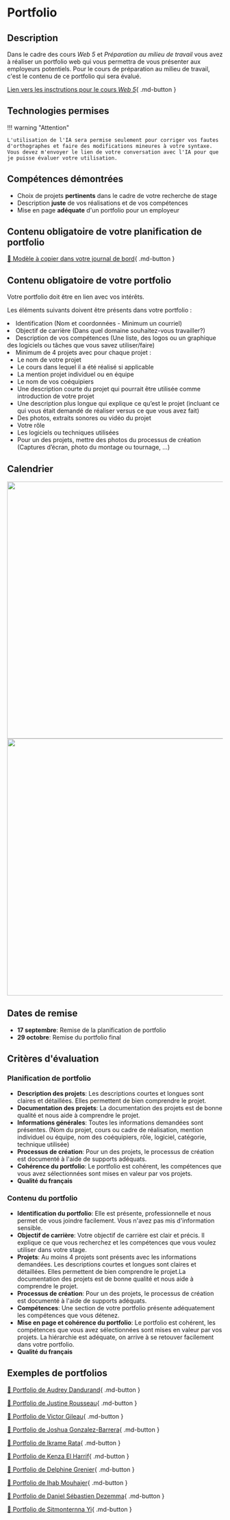 # Portfolio


## Description
Dans le cadre des cours *Web 5* et *Préparation au milieu de travail* vous avez à réaliser un portfolio web qui vous permettra de vous présenter aux employeurs potentiels. Pour le cours de préparation au milieu de travail, c'est le contenu de ce portfolio qui sera évalué.

[Lien vers les insctrutions pour le cours *Web 5*](https://tim-montmorency.com/compendium/582-511-web5/projets/portfolio.html){ .md-button }


## Technologies permises
!!! warning "Attention"

    L'utilisation de l'IA sera permise seulement pour corriger vos fautes d'orthographes et faire des modifications mineures à votre syntaxe. Vous devez m'envoyer le lien de votre conversation avec l'IA pour que je puisse évaluer votre utilisation. 

## Compétences démontrées
* Choix de projets **pertinents** dans le cadre de votre recherche de stage
* Description **juste** de vos réalisations et de vos compétences
* Mise en page **adéquate** d'un portfolio pour un employeur

## Contenu obligatoire de votre planification de portfolio
[💼 Modèle à copier dans votre journal de bord](https://github.com/tim-montmorency-preparation-stage/modele_journal_preparation_stage/blob/main/03_planification_portfolio.md){ .md-button }    


## Contenu obligatoire de votre portfolio
Votre portfolio doit être en lien avec vos intérêts. 

Les éléments suivants doivent être présents dans votre portfolio :
<li>Identification (Nom et coordonnées - Minimum un courriel)</li>
<li>Objectif de carrière (Dans quel domaine souhaitez-vous travailler?)</li>
<li>Description de vos compétences (Une liste, des logos ou un graphique des logiciels ou tâches que vous savez utiliser/faire)</li>
<li>Minimum de 4 projets avec pour chaque projet :<ul><li>Le nom de votre projet</li><li>Le cours dans lequel il a été réalisé si applicable</li><li>La mention projet individuel ou en équipe</li><li>Le nom de vos coéquipiers</li><li>Une description courte du projet qui pourrait être utilisée comme introduction de votre projet</li><li>Une description plus longue qui explique ce qu’est le projet (incluant ce qui vous était demandé de réaliser versus ce que vous avez fait)</li><li>Des photos, extraits sonores ou vidéo du projet</li><li>Votre rôle</li><li>Les logiciels ou techniques utilisées</li><li>Pour un des projets, mettre des photos du processus de création (Captures d’écran, photo du montage ou tournage, …)</li></ul></li>

## Calendrier
<img src="../image/septembre.jpg" height="600" />    

<img src="../image/octobre.jpg" height="600" />

## Dates de remise
* **17 septembre**: Remise de la planification de portfolio
* **29 octobre**: Remise du portfolio final

## Critères d'évaluation
### Planification de portfolio
* **Description des projets**: Les descriptions courtes et longues sont claires et détaillées. Elles permettent de bien comprendre le projet.
* **Documentation des projets**: La documentation des projets est de bonne qualité et nous aide à comprendre le projet.
* **Informations générales**: Toutes les informations demandées sont présentes. (Nom du projet, cours ou cadre de réalisation, mention individuel ou équipe, nom des coéquipiers, rôle, logiciel, catégorie, technique utilisée)
* **Processus de création**: Pour un des projets, le processus de création est documenté à l'aide de supports adéquats.
* **Cohérence du portfolio**: Le portfolio est cohérent, les compétences que vous avez sélectionnées sont mises en valeur par vos projets. 
* **Qualité du français**

### Contenu du portfolio
* **Identification du portfolio**: Elle est présente, professionnelle et nous permet de vous joindre facilement. Vous n'avez pas mis d'information sensible.
* **Objectif de carrière**: Votre objectif de carrière est clair et précis. Il explique ce que vous recherchez et les compétences que vous voulez utiliser dans votre stage. 
* **Projets**: Au moins 4 projets sont présents avec les informations demandées. Les descriptions courtes et longues sont claires et détaillées. Elles permettent de bien comprendre le projet.La documentation des projets est de bonne qualité et nous aide à comprendre le projet.
* **Processus de création**: Pour un des projets, le processus de création est documenté à l'aide de supports adéquats.
* **Compétences**: Une section de votre portfolio présente adéquatement les compétences que vous détenez. 
* **Mise en page et cohérence du portfolio**: Le portfolio est cohérent, les compétences que vous avez sélectionnées sont mises en valeur par vos projets. La hiérarchie est adéquate, on arrive à se retouver facilement dans votre portfolio.
* **Qualité du français**

## Exemples de portfolios
[💼 Portfolio de Audrey Dandurand](https://audreydandurand.github.io/index.html){ .md-button }    

[💼 Portfolio de Justine Rousseau](https://justinersu.github.io/){ .md-button }    

[💼 Portfolio de Victor Gileau](https://victorgileau.github.io/victorgileau_portfolio/index.html){ .md-button }         

[💼 Portfolio de Joshua Gonzalez-Barrera](https://jxshvfx.github.io/joshuagonzalez.github.io/){ .md-button }     

[💼 Portfolio de Ikrame Rata](https://ikramert.ca/){ .md-button }     

[💼 Portfolio de Kenza El Harrif](https://kenzaelharrif.github.io/KenzaElHarrif_portfolio/index.html){ .md-button }      

[💼 Portfolio de Delphine Grenier](https://delphineg-projets.github.io/portfolio){ .md-button }      

[💼 Portfolio de Ihab Mouhajer](https://ihabmjr.github.io/){ .md-button }     

[💼 Portfolio de Daniel Sébastien Dezemma](https://dezemma.com/){ .md-button }      

[💼 Portfolio de Sitmonternna Yi](https://sitmonternna.github.io/artist_portfolio/){ .md-button }
